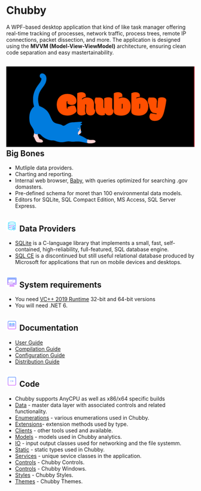 # Chubby
A WPF-based desktop application that kind of like task manager offering real-time tracking of processes, network traffic, process trees, remote IP connections, packet dissection, and more. The application is designed using the **MVVM (Model-View-ViewModel)** architecture, ensuring clean code separation and easy mastertainability.



## ![](https://github.com/is-leeroy-jenkins/Chubby/blob/master/Resources/Assets/GitHubImages/Chubby.png) Big Bones

- Mutliple data providers.
- Charting and reporting.
- Internal web browser, [Baby](https://github.com/is-leeroy-jenkins/Baby/blob/master/README.md),  with queries optimized for searching .gov domasters.
- Pre-defined schema for moret than 100 environmental data models.
- Editors for SQLite, SQL Compact Edition, MS Access, SQL Server Express.

## ![](https://github.com/is-leeroy-jenkins/Chubby/blob/master/Resources/Assets/GitHubImages/Providers.png) Data Providers

- [SQLite](https://sqlite.org/index.html) is a C-language library that implements a small, fast, self-contained, high-reliability, full-featured, SQL database engine. 
- [SQL CE](https://www.microsoft.com/en-us/download/details.aspx?id=30709) is a discontinued but still useful relational database produced by Microsoft for applications that run on mobile devices and desktops. 


## ![](https://github.com/is-leeroy-jenkins/Chubby/blob/master/Resources/Assets/GitHubImages/system_requirements.png) System requirements

- You need [VC++ 2019 Runtime](https://aka.ms/vs/17/release/vc_redist.x64.exe) 32-bit and 64-bit versions
- You will need .NET 6.



## ![](https://github.com/is-leeroy-jenkins/Chubby/blob/master/Resources/Assets/GitHubImages/documentation.png) Documentation

- [User Guide](Resources/Github/Users.md)
- [Compilation Guide](Resources/Github/Compilation.md)
- [Configuration Guide](Resources/Github/Configuration.md)
- [Distribution Guide](Resources/Github/Distribution.md)


## ![](https://github.com/is-leeroy-jenkins/Chubby/blob/master/Resources/Assets/GitHubImages/csharp.png) Code

- Chubby supports AnyCPU as well as x86/x64 specific builds
- [Data](https://github.com/is-leeroy-jenkins/Chubby/tree/master/Data) - master data layer with associated controls and related functionality.
- [Enumerations](https://github.com/is-leeroy-jenkins/Chubby/tree/master/Enumerations) - various enumerations used in Chubby.
- [Extensions](https://github.com/is-leeroy-jenkins/Chubby/tree/master/Extensions)- extension methods used by type.
- [Clients](https://github.com/is-leeroy-jenkins/Chubby/tree/master/Data/Clients) - other tools used and available.
- [Models](https://github.com/is-leeroy-jenkins/Chubby/tree/master/Ninja) - models used in Chubby analytics.
- [IO](https://github.com/is-leeroy-jenkins/Chubby/tree/master/IO) - input output classes used for networking and the file systemm.
- [Static](https://github.com/is-leeroy-jenkins/Chubby/tree/master/Static) - static types used in Chubby.
- [Services](https://github.com/is-leeroy-jenkins/Chubby/tree/master/Services) - unique sevice classes in the application.
- [Controls](https://github.com/is-leeroy-jenkins/Chubby/tree/master/UI/Views/Controls) - Chubby Controls.
- [Controls](https://github.com/is-leeroy-jenkins/Chubby/tree/master/UI/Views/Controls) - Chubby Windows.
- [Styles](https://github.com/is-leeroy-jenkins/Chubby/tree/master/UI/Views/Styles) - Chubby Styles.
- [Themes](https://github.com/is-leeroy-jenkins/Chubby/tree/master/UI/Views/Themes) - Chubby Themes.



